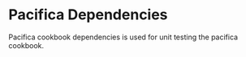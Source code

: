 # Pacifica Dependencies

Pacifica cookbook dependencies is used for unit testing the pacifica cookbook.
